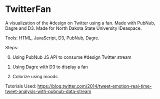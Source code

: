 # TwitterFan
A visualization of the #design on Twitter using a fan. Made with PubNub, Dagre and D3. Made for North Dakota State University IDeaspace.

Tools: HTML, JavaScript, D3, PubNub, Dagre.

Steps:

0) Using PubNub JS API to consume #design Twitter stream

1) Using Dagre with D3 to display a fan

2) Colorize using moods

Tutorials Used:
https://blog.twitter.com/2014/tweet-emotion-real-time-tweet-analysis-with-pubnub-data-stream
